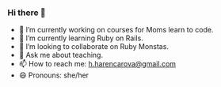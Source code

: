 ### Hi there 👋

<!--
**hharen/hharen** is a ✨ _special_ ✨ repository because its `README.md` (this file) appears on your GitHub profile.

Here are some ideas to get you started:
- 🤔 I’m looking for help with ...
- ⚡ Fun fact: Loves tea
-->

- 🔭 I’m currently working on courses for Moms learn to code. 
- 🌱 I’m currently learning Ruby on Rails.
- 👯 I’m looking to collaborate on Ruby Monstas.
- 💬 Ask me about teaching.
- 📫 How to reach me: h.harencarova@gmail.com
- 😄 Pronouns: she/her


